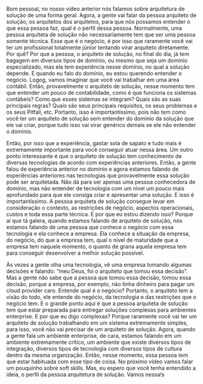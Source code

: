 Bom pessoal, no nosso vídeo anterior nós falamos sobre arquitetura de solução de uma forma geral. Agora, a gente vai falar da pessoa arquiteto de solução, os arquitetos dos arquitetos, para que nós possamos entender o que essa pessoa faz, qual é o perfil dessa pessoa. Normalmente, uma pessoa arquiteta de solução não necessariamente tem que ser uma pessoa somente técnica. Esse que é o negócio, é por isso que raramente você vai ter um profissional totalmente júnior tentando virar arquiteto diretamente. Por quê? Por que a pessoa, o arquiteto de solução, no final do dia, já tem bagagem em diversos tipos de domínio, ou mesmo que seja um domínio especializado, mas ela tem experiência nesse domínio, no qual a solução depende. E quando eu falo do domínio, eu estou querendo entender o negócio. Logog, vamos imaginar que você vai trabalhar em uma área contábil. Então, provavelmente o arquiteto de solução, nesse momento tem que entender um pouco de contabilidade, como é que funciona os sistemas contábeis? Como que esses sistemas se integram? Quais são as suas principais regras? Quais são seus principais requisitos, os seus problemas e os seus Pitfall, etc. Portanto, isso é importantíssimo, pois não tem como você ter um arquiteto de solução sem entender do domínio da solução que ele vai criar, porque tudo isso vai virar genérico demais se ele não entender o domínio.

 

Então, por isso que a experiência, gastar sola de sapato e tudo mais é extremamente importante para você conseguir atuar nessa área. Um outro ponto interessante é que o arquiteto de solução tem conhecimento de diversas tecnologias de acordo com experiências anteriores. Então, a gente falou de experiência anterior no domínio e agora estamos falando de experiências anteriores nas tecnologias que provavelmente essa solução pode ser arquitetada. Não dá para ser apenas uma pessoa conhecedora de domínio, mas não entender de tecnologia com um nível um pouco mais aprofundado para que ele consiga criar e apresentar uma solução. E isso é importantíssimo. A pessoa arquiteta de solução consegue levar em consideração o contexto, as restrições de negócio, aspectos operacionais, custos e toda essa parte técnica. E por que eu estou dizendo isso? Porque aí que tá galera, quando estamos falando de arquiteto de solução, nós estamos falando de uma pessoa que conhece o negócio com essa tecnologia e ela conhece a empresa. Ela conhece a situação da empresa, do negócio, do que a empresa tem, qual o nível de maturidade que a empresa tem naquele momento, o quanto de grana aquela empresa tem para conseguir desenvolver a melhor solução possível.

 

Às vezes a gente olha uma tecnologia, vê uma empresa tomando algumas decisões e falando: “meu Deus, foi o arquiteto que tomou essa decisão”. Mas a gente não sabe que a pessoa que tomou essa decisão, tomou essa decisão, porque a empresa, por exemplo, não tinha dinheiro para pagar um cloud provider caro. Entende qual é o negócio? Portanto, o arquiteto tem a visão do todo, ele entende do negócio, da tecnologia e das restrições que o negócio tem. E o grande ponto aqui é que a pessoa arquiteta de solução tem que estar preparada para entregar soluções complexas para ambientes enterprise. E por que eu digo complexas? Porque raramente você vai ter um arquiteto de solução trabalhando em um sistema extremamente simples, para isso, você não vai precisar de um arquiteto de solução. Agora, quando a gente fala um ambiente enterprise, de cara, estamos falando em um ambiente extremamente crítico, um ambiente que existe diversos tipos de integração, diversos tipos de tecnologia com diversos tipos de cultura dentro da mesma organização. Então, nesse momento, essa pessoa tem que estar habituada com esse tipo de coisa. No próximo vídeo vamos falar um pouquinho sobre soft skills. Mas, eu espero que você tenha entendido a ideia, o perfil da pessoa arquitetura de solução. Vamos nessa!s